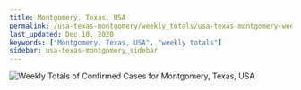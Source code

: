 ```yaml
---
title: Montgomery, Texas, USA
permalink: /usa-texas-montgomery/weekly_totals/usa-texas-montgomery-weekly_totals.html
last_updated: Dec 10, 2020
keywords: ["Montgomery, Texas, USA", "weekly totals"]
sidebar: usa-texas-montgomery_sidebar
---
```


![Weekly Totals of Confirmed Cases for Montgomery, Texas, USA](/covid_tracker/images/graphs/usa-texas-montgomery-weekly_totals_graph.png)
